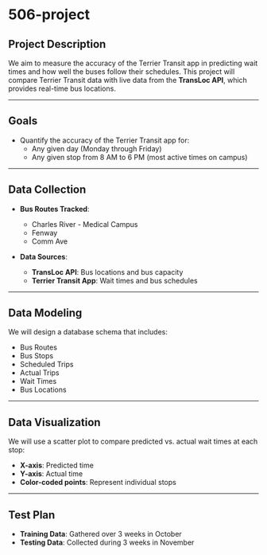 # 506-project

## Project Description
We aim to measure the accuracy of the Terrier Transit app in predicting wait times and how well the buses follow their schedules. This project will compare Terrier Transit data with live data from the **TransLoc API**, which provides real-time bus locations.

---

## Goals
- Quantify the accuracy of the Terrier Transit app for:
  - Any given day (Monday through Friday)
  - Any given stop from 8 AM to 6 PM (most active times on campus)

---

## Data Collection
- **Bus Routes Tracked**:
  - Charles River - Medical Campus
  - Fenway
  - Comm Ave

- **Data Sources**:
  - **TransLoc API**: Bus locations and bus capacity
  - **Terrier Transit App**: Wait times and bus schedules

---

## Data Modeling
We will design a database schema that includes:
- Bus Routes
- Bus Stops
- Scheduled Trips
- Actual Trips
- Wait Times
- Bus Locations

---

## Data Visualization
We will use a scatter plot to compare predicted vs. actual wait times at each stop:
- **X-axis**: Predicted time
- **Y-axis**: Actual time
- **Color-coded points**: Represent individual stops

---

## Test Plan
- **Training Data**: Gathered over 3 weeks in October
- **Testing Data**: Collected during 3 weeks in November
